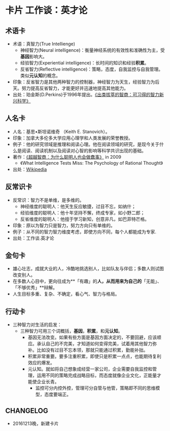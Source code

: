 # 卡片 工作谈：英才论
## 术语卡
* 术语：真智力(True Intellienge)
	* 神经智力(Neural intelligence)：衡量神经系统的有效性和准确性为主，受**基因**影响大。
	* 经验智力(Experiential intelligence)：长时间的知识和经验**积累**。
	* 反省智力(Reflective intelligence)：策略，态度，自我监控与自我管理。类似**元认知**的概念。
* 印象：反省智力是其他两种智力的控制器，神经智力为天生，经验智力为后天。努力提高反省智力，才能更好并迅速地提高其他能力。
* 出处：珀金斯(D.Perkins)于1996年提出。[《出类拔萃的智商：可习得的智力新兴科学》](https://book.douban.com/subject/3624729/)

## 人名卡
* 人名：基思•斯坦诺维奇 （Keith E. Stanovich）。
* 印象：加拿大多伦多大学应用心理学和人类发展的荣誉教授。
* 例子：他的研究领域是推理和阅读心理。他在阅读领域的研究，是现今关于什么是阅读、阅读机制以及阅读对心智的影响等科学共识出现的基础。
* 著作：[《超越智商：为什么聪明人也会做蠢事》](https://book.douban.com/subject/26605978/)  in 2009
	* 《What Intelligence Tests Miss: The Psychology of Rational Thought》
* 出处：[Wikipedia](https://en.wikipedia.org/wiki/Keith_Stanovich)

## 反常识卡
* 反常识：智力不是单维，是多维的。
	* 神经维度的聪明人：他天生反应敏捷，过目不忘，如纳什；
	* 经验维度的聪明人：他十年坚持不懈，终成专家，如小野二郎；
	* 反省维度的聪明人：他擅于学习新知，创意非凡，如巴菲特芒格。
* 印象：原以为智力只是智力，努力方向只有单维的。
* 例子：从不同的智力智力维度考虑，即使方向不同，每个人都能成为专家.
* 出处：工作谈.英才论

## 金句卡
* 雄心壮志，成就大业的人，冷酷地挑选别人，比如队友与伴侣；多数人则试图改变别人。
* 在多数人心目中，更向往成为**「有趣」的**人，从而用来为自己的**「无能」、「不够优秀」**辩解。
* 人生目标多重、复杂、不确定，看心气、智力与格局。

## 行动卡
* 三种智力对生活的启发：
	* 三种智力可用三个词概括，**基因**，**积累**，和**元认知**。
		* 基因无法改变。如果有些方面是基因方面决定的，不要回避，应该顺应。承认自己的不完美，才知道如何变得完美，试着用其他智力弥补。比如没有过目不忘本领，那就只能通过积累，勤能补拙。
		* 积累非常重要。要多注重积累，即使只是积累一点点，也能期待复利效应的爆发。
		* 元认知。就如将自己想象成经营一家公司，企业需要自我监控和管理，运用不同的策略完成战略目标，而态度就像企业文化，正能量才能使企业长青。
			* 监控可分内控外控，管理可分自管与他管，策略即不同的思维模型，态度要端正。


## CHANGELOG
* 20161213晚，新建卡片